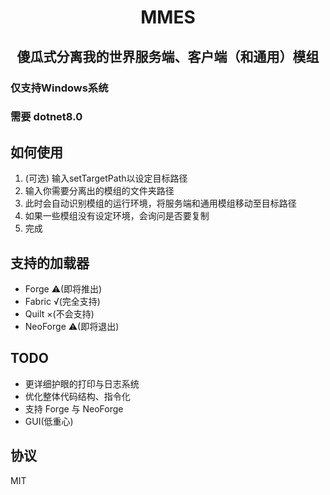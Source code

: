 <div align="center">
<h1>MMES</h1>
<h2>傻瓜式分离我的世界服务端、客户端（和通用）模组</h2>
</div>

### 仅支持Windows系统
### 需要 dotnet8.0

## 如何使用
1. (可选) 输入setTargetPath以设定目标路径
2. 输入你需要分离出的模组的文件夹路径
3. 此时会自动识别模组的运行环境，将服务端和通用模组移动至目标路径
4. 如果一些模组没有设定环境，会询问是否要复制
5. 完成

## 支持的加载器
- Forge ⚠(即将推出)
- Fabric √(完全支持)
- Quilt ×(不会支持)
- NeoForge ⚠(即将退出)

## TODO
- 更详细护眼的打印与日志系统
- 优化整体代码结构、指令化
- 支持 Forge 与 NeoForge
- GUI(低重心)

## 协议
MIT
